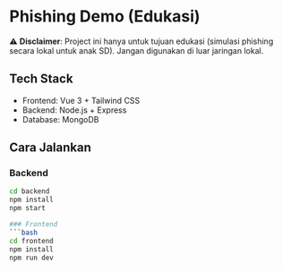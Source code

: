 # Phishing Demo (Edukasi)

⚠️ **Disclaimer**: Project ini hanya untuk tujuan edukasi (simulasi phishing secara lokal untuk anak SD). Jangan digunakan di luar jaringan lokal.

## Tech Stack
- Frontend: Vue 3 + Tailwind CSS
- Backend: Node.js + Express
- Database: MongoDB

## Cara Jalankan

### Backend
```bash
cd backend
npm install
npm start

### Frontend
```bash
cd frontend
npm install
npm run dev

